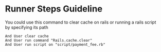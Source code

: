 # Runner Steps Guideline

You could use this command to clear cache on rails or running a rails script by specifying its path

```cucumber
And User clear cache
And User run command "Rails.cache.clear"
And User run script on "script/payment_fee.rb"
```